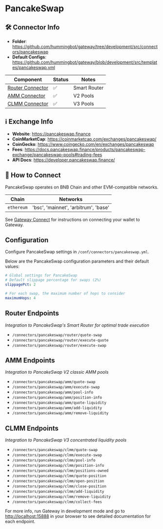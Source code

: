 # PancakeSwap

## 🛠 Connector Info

- **Folder**: <https://github.com/hummingbot/gateway/tree/development/src/connectors/pancakeswap>
- **Default Configs**: <https://github.com/hummingbot/gateway/blob/development/src/templates/pancakeswap.yml>

| Component | Status | Notes |
| --------- | ------ | ----- |
| [Router Connector](#router-connector) | ✅ | Smart Router |
| [AMM Connector](#amm-connector) | ✅ | V2 Pools |
| [CLMM Connector](#clmm-connector) | ✅ | V3 Pools |

## ℹ️ Exchange Info

- **Website**: <https://pancakeswap.finance>
- **CoinMarketCap**: <https://coinmarketcap.com/exchanges/pancakeswap/>
- **CoinGecko**: <https://www.coingecko.com/en/exchanges/pancakeswap>
- **Fees**: <https://docs.pancakeswap.finance/products/pancakeswap-exchange/pancakeswap-pools#trading-fees>
- **API Docs**: <https://developer.pancakeswap.finance/>

## 🔑 How to Connect

PancakeSwap operates on BNB Chain and other EVM-compatible networks.

| Chain | Networks |
| ----- | -------- |
| `ethereum` | 'bsc', 'mainnet', 'arbitrum', 'base'

See [Gateway Connect](../../gateway/commands.md#gateway-connect) for instructions on connecting your wallet to Gateway.

## Configuration

Configure PancakeSwap settings in `/conf/connectors/pancakeswap.yml`.

Below are the PancakeSwap configuration parameters and their default values:
```yaml
# Global settings for PancakeSwap
# Default slippage percentage for swaps (2%)
slippagePct: 2

# For each swap, the maximum number of hops to consider
maximumHops: 4
```

## Router Endpoints
*Integration to PancakeSwap's Smart Router for optimal trade execution*

- `/connectors/pancakeswap/router/quote-swap`
- `/connectors/pancakeswap/router/execute-quote`
- `/connectors/pancakeswap/router/execute-swap`

## AMM Endpoints
*Integration to PancakeSwap V2 classic AMM pools*

- `/connectors/pancakeswap/amm/quote-swap`
- `/connectors/pancakeswap/amm/execute-swap`
- `/connectors/pancakeswap/amm/pool-info`
- `/connectors/pancakeswap/amm/position-info`
- `/connectors/pancakeswap/amm/quote-liquidity`
- `/connectors/pancakeswap/amm/add-liquidity`
- `/connectors/pancakeswap/amm/remove-liquidity`

## CLMM Endpoints
*Integration to PancakeSwap V3 concentrated liquidity pools*

- `/connectors/pancakeswap/clmm/quote-swap`
- `/connectors/pancakeswap/clmm/execute-swap`
- `/connectors/pancakeswap/clmm/pool-info`
- `/connectors/pancakeswap/clmm/position-info`
- `/connectors/pancakeswap/clmm/positions-owned`
- `/connectors/pancakeswap/clmm/quote-position`
- `/connectors/pancakeswap/clmm/open-position`
- `/connectors/pancakeswap/clmm/close-position`
- `/connectors/pancakeswap/clmm/add-liquidity`
- `/connectors/pancakeswap/clmm/remove-liquidity`
- `/connectors/pancakeswap/clmm/collect-fees`

For more info, run Gateway in development mode and go to <http://localhost:15888> in your browser to see detailed documentation for each endpoint.